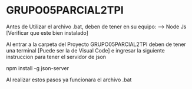 # GRUPO05PARCIAL2TPI

Antes de Utilizar el archivo .bat, deben de tener en su equipo:
--> Node Js [Verificar que este bien instalado]

Al entrar a la carpeta del Proyecto GRUPO05PARCIAL2TPI deben de tener una terminal [Puede ser la de Visual Code] e ingresar la siguiente instruccion para tener 
el servidor de json

npm install -g json-server 

Al realizar estos pasos ya funcionara el archivo .bat

